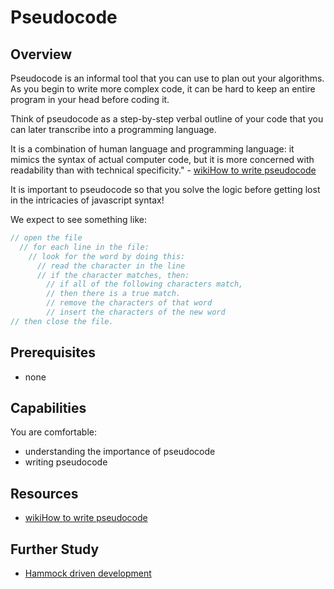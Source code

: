 # Pseudocode

## Overview
Pseudocode is an informal tool that you can use to plan out your algorithms. As you begin to write more complex code, it can be hard to keep an entire program in your head before coding it. 

Think of pseudocode as a step-by-step verbal outline of your code that you can later transcribe into a programming language. 

It is a combination of human language and programming language: it mimics the syntax of actual computer code, but it is more concerned with readability than with technical specificity." - [wikiHow to write pseudocode](http://www.wikihow.com/Write-Pseudocode)

It is important to pseudocode so that you solve the logic before getting lost in the intricacies of javascript syntax!

We expect to see something like:
```javascript
// open the file
  // for each line in the file:
    // look for the word by doing this:
      // read the character in the line
      // if the character matches, then:
        // if all of the following characters match,
        // then there is a true match.
        // remove the characters of that word
        // insert the characters of the new word
// then close the file.
```

## Prerequisites
- none

## Capabilities
You are comfortable:

- understanding the importance of pseudocode
- writing pseudocode

## Resources

- [wikiHow to write pseudocode](http://www.wikihow.com/Write-Pseudocode)

## Further Study

- [Hammock driven development](https://www.youtube.com/watch?v=f84n5oFoZBc)


